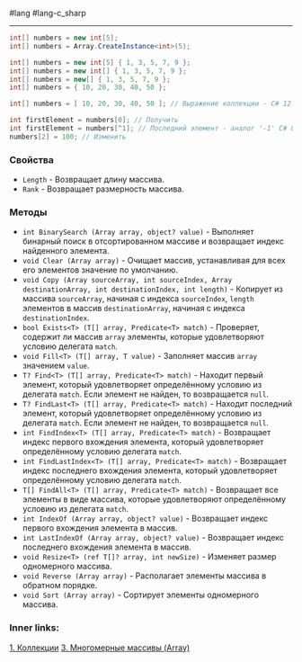 #lang #lang-c_sharp

---
```csharp
int[] numbers = new int[5]; 
int[] numbers = Array.CreateInstance<int>(5); 

int[] numbers = new int[5] { 1, 3, 5, 7, 9 };  
int[] numbers = new int[] { 1, 3, 5, 7, 9 }; 
int[] numbers = new[] { 1, 3, 5, 7, 9 };
int[] numbers = { 10, 20, 30, 40, 50 };

int[] numbers = [ 10, 20, 30, 40, 50 ]; // Выражение коллекции - C# 12
```

```csharp
int firstElement = numbers[0]; // Получить
int firstElement = numbers[^1]; // Последний элемент - аналог '-1' C# 8
numbers[2] = 100; // Изменить
```


### Свойства
- `Length` - Возвращает длину массива.
- `Rank` - Возвращает размерность массива.

### Методы
- `int BinarySearch (Array array, object? value)` - Выполняет бинарный поиск в отсортированном массиве и возвращает индекс найденного элемента.
- `void Clear (Array array)` -  Очищает массив, устанавливая для всех его элементов значение по умолчанию.
- `void Copy (Array sourceArray, int sourceIndex, Array destinationArray, int destinationIndex, int length)` - Копирует из массива `sourceArray`, начиная с индекса `sourceIndex`, `length` элементов в массив `destinationArray`, начиная с индекса `destinationIndex`.
- `bool Exists<T> (T[] array, Predicate<T> match)` - Проверяет, содержит ли массив `array` элементы, которые удовлетворяют условию делегата `match`.
- `void Fill<T> (T[] array, T value)` - Заполняет массив `array` значением `value`.
- `T? Find<T> (T[] array, Predicate<T> match)` - Находит первый элемент, который удовлетворяет определённому условию из делегата `match`. Если элемент не найден, то возвращается `null`.
- `T? FindLast<T> (T[] array, Predicate<T> match)` - Находит последний элемент, который удовлетворяет определённому условию из делегата `match`. Если элемент не найден, то возвращается `null`.
- `int FindIndex<T> (T[] array, Predicate<T> match)` - Возвращает индекс первого вхождения элемента, который удовлетворяет определённому условию делегата `match`.
- `int FindLastIndex<T> (T[] array, Predicate<T> match)` - Возвращает индекс последнего вхождения элемента, который удовлетворяет определённому условию делегата `match`.
- `T[] FindAll<T> (T[] array, Predicate<T> match)` - Возвращает все элементы в виде массива, которые удовлетворяют определённому условию из делегата `match`.
- `int IndexOf (Array array, object? value)` - Возвращает индекс первого вхождения элемента в массив.
- `int LastIndexOf (Array array, object? value)` - Возвращает индекс последнего вхождения элемента в массив.
- `void Resize<T> (ref T[]? array, int newSize)` -  Изменяет размер одномерного массива.
- `void Reverse (Array array)` - Располагает элементы массива в обратном порядке.
- `void Sort (Array array)` - Сортирует элементы одномерного массива.

### Inner links:
[1. Коллекции](1.%20Lang/C-sharp/0.%20Введение/3.%20Коллекции/1.%20Коллекции.md)
[3. Многомерные массивы (Array)](1.%20Lang/C-sharp/0.%20Введение/3.%20Коллекции/3.%20Многомерные%20массивы%20(Array).md)